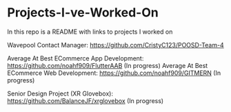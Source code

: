 # Projects-I-ve-Worked-On
In this repo is a README with links to projects I worked on

Wavepool Contact Manager: https://github.com/CristyC123/POOSD-Team-4

Average At Best ECommerce App Development: https://github.com/noahf909/FlutterAAB (In progress)
Average At Best ECommerce Web Development: https://github.com/noahf909/GITMERN (In progress)

Senior Design Project (XR Glovebox): https://github.com/BalanceJF/xrglovebox (In progress)
